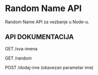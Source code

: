 # Random Name API

Random Name API za vezbanje u Node-u.

## API DOKUMENTACIJA

GET
/sva-imena

GET
/random

POST
/dodaj-ime
(obavezan parametar ime)
